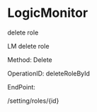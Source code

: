 #     LogicMonitor


delete role

LM delete role

Method: Delete

OperationID: deleteRoleById

EndPoint:

/setting/roles/{id}
